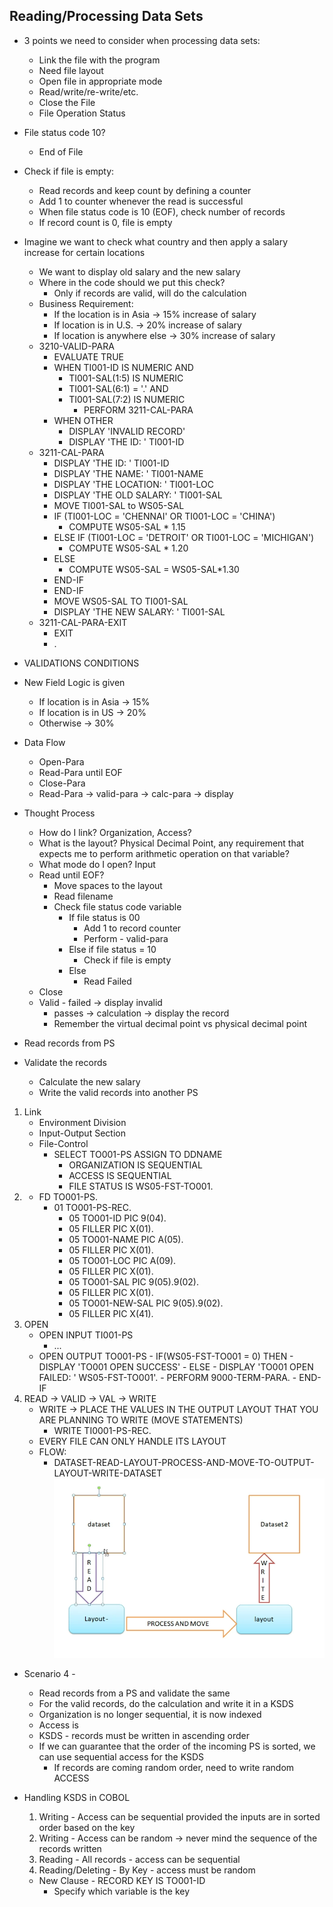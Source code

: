 ## Reading/Processing Data Sets
- 3 points we need to consider when processing data sets:
    - Link the file with the program
    - Need file layout
    - Open file in appropriate mode
    - Read/write/re-write/etc.
    - Close the File
    - File Operation Status
- File status code 10?
    - End of File
- Check if file is empty:
    - Read records and keep count by defining a counter
    - Add 1 to counter whenever the read is successful
    - When file status code is 10 (EOF), check number of records
    - If record count is 0, file is empty
- Imagine we want to check what country and then apply a salary increase for certain locations
    - We want to display old salary and the new salary
    - Where in the code should we put this check?
        - Only if records are valid, will do the calculation
    - Business Requirement:
        - If the location is in Asia -> 15% increase of salary
        - If location is in U.S. -> 20% increase of salary
        - If location is anywhere else -> 30% increase of salary
    - 3210-VALID-PARA
        - EVALUATE TRUE
        - WHEN TI001-ID      IS NUMERIC AND
            - TI001-SAL(1:5) IS NUMERIC
            - TI001-SAL(6:1) = '.' AND
            - TI001-SAL(7:2) IS NUMERIC
                - PERFORM 3211-CAL-PARA
        - WHEN OTHER
            - DISPLAY 'INVALID RECORD'
            - DISPLAY 'THE ID: ' TI001-ID
    - 3211-CAL-PARA
        - DISPLAY 'THE ID: ' TI001-ID
        - DISPLAY 'THE NAME: ' TI001-NAME
        - DISPLAY 'THE LOCATION: ' TI001-LOC
        - DISPLAY 'THE OLD SALARY: ' TI001-SAL
        - MOVE TI001-SAL to WS05-SAL
        - IF (TI001-LOC = 'CHENNAI' OR TI001-LOC = 'CHINA')
            - COMPUTE WS05-SAL * 1.15
        - ELSE IF (TI001-LOC = 'DETROIT' OR TI001-LOC = 'MICHIGAN')
            - COMPUTE WS05-SAL * 1.20
        - ELSE 
            - COMPUTE WS05-SAL = WS05-SAL*1.30
        - END-IF
        - END-IF
        - MOVE WS05-SAL TO TI001-SAL
        - DISPLAY 'THE NEW SALARY: ' TI001-SAL
    - 3211-CAL-PARA-EXIT
        - EXIT
        - .

- VALIDATIONS CONDITIONS
- New Field Logic is given
    - If location is in Asia -> 15%
    - If location is in US -> 20%
    - Otherwise -> 30%
- Data Flow
    - Open-Para
    - Read-Para until EOF
    - Close-Para
    - Read-Para -> valid-para -> calc-para -> display
- Thought Process
    - How do I link? Organization, Access?
    - What is the layout? Physical Decimal Point, any requirement that expects me to perform arithmetic operation on that variable?
    - What mode do I open? Input
    - Read until EOF?
        - Move spaces to the layout
        - Read filename
        - Check file status code variable
            - If file status is 00
                - Add 1 to record counter
                - Perform - valid-para
            - Else if file status = 10
                - Check if file is empty
            - Else
                - Read Failed
    - Close
    - Valid - failed -> display invalid
        - passes -> calculation -> display the record
        - Remember the virtual decimal point vs physical decimal point

- Read records from PS
- Validate the records
    - Calculate the new salary
    - Write the valid records into another PS
1. Link
    - Environment Division
    - Input-Output Section
    - File-Control
        - SELECT TO001-PS ASSIGN TO DDNAME
            - ORGANIZATION IS SEQUENTIAL
            - ACCESS IS SEQUENTIAL
            - FILE STATUS IS WS05-FST-TO001.
2. 
    - FD TO001-PS.
        - 01 TO001-PS-REC.
            - 05 TO001-ID       PIC 9(04).
            - 05 FILLER         PIC X(01).
            - 05 TO001-NAME     PIC A(05).
            - 05 FILLER         PIC X(01).
            - 05 TO001-LOC      PIC A(09).
            - 05 FILLER         PIC X(01).
            - 05 TO001-SAL      PIC 9(05).9(02).
            - 05 FILLER         PIC X(01).
            - 05 TO001-NEW-SAL  PIC 9(05).9(02).
            - 05 FILLER         PIC X(41).
3. OPEN
    - OPEN INPUT TI001-PS
        - ...
    - OPEN OUTPUT TO001-PS
            - IF(WS05-FST-TO001 = 0) THEN
                - DISPLAY 'TO001 OPEN SUCCESS'
            - ELSE
                - DISPLAY 'TO001 OPEN FAILED: ' WS05-FST-TO001'.
                - PERFORM 9000-TERM-PARA.
            - END-IF
4. READ -> VALID -> VAL -> WRITE
    - WRITE -> PLACE THE VALUES IN THE OUTPUT LAYOUT THAT YOU ARE PLANNING TO WRITE (MOVE STATEMENTS)
        - WRITE TI0001-PS-REC.
    - EVERY FILE CAN ONLY HANDLE ITS LAYOUT
    - FLOW:
        - DATASET-READ-LAYOUT-PROCESS-AND-MOVE-TO-OUTPUT-LAYOUT-WRITE-DATASET
![READ-WRITE-DIAGRAM](../CLASS-CODE/imgs/COBOL/READ-WRITE-DIAGRAM.png)

- Scenario 4 - 
    - Read records from a PS and validate the same
    - For the valid records, do the calculation and write it in a KSDS
    - Organization is no longer sequential, it is now indexed
    - Access is 
    - KSDS - records must be written in ascending order
    - If we can guarantee that the order of the incoming PS is sorted, we can use sequential access for the KSDS
        - If records are coming random order, need to write random ACCESS

- Handling KSDS in COBOL
    1. Writing - Access can be sequential provided the inputs are in sorted order based on the key
    2. Writing - Access can be random -> never mind the sequence of the records written
    3. Reading - All records - access can be sequential
    3. Reading/Deleting - By Key - access must be random
    - New Clause - RECORD KEY IS TO001-ID
        - Specify which variable is the key